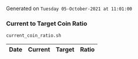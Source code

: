 Generated on `Tuesday 05-October-2021 at 11:01:00`

### Current to Target Coin Ratio
`current_coin_ratio.sh`

Date|Current|Target|Ratio
---|---|---|---
